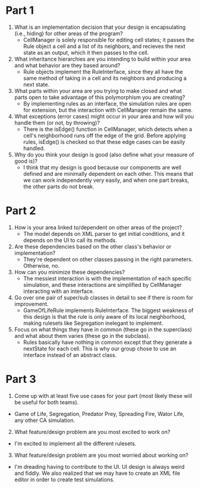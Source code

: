 Part 1
===
1. What is an implementation decision that your design is encapsulating (i.e., hiding) for other areas of the program?
    - CellManager is solely responsible for editing cell states; it passes the Rule object a cell and a list of its neighbors, and recieves
    the next state as an output, which it then passes to the cell.
2. What inheritance hierarchies are you intending to build within your area and what behavior are they based around?
    - Rule objects implement the RuleInterface, since they all have the same method of taking in a cell and its neighbors
    and producing a next state. 
3. What parts within your area are you trying to make closed and what parts open to take advantage of this polymorphism you are creating?
    - By implementing rules as an interface, the simulation rules are open for extension, but the interaction with
    CellManager remain the same.
4. What exceptions (error cases) might occur in your area and how will you handle them (or not, by throwing)?
    - There is the isEdge() function in CellManager, which detects when a cell's neighborhood runs off
    the edge of the grid. Before applying rules, isEdge() is checked so that these edge cases can be
    easily handled. 
5. Why do you think your design is good (also define what your measure of good is)?
    - I think that my design is good because our components are well defined and are minimally dependent on each other.
    This means that we can work independently very easily, and when one part breaks, the other parts do not break. 

Part 2
===
1. How is your area linked to/dependent on other areas of the project?
    - The model depends on XML parser to get initial conditions, and it depends on the UI to call its methods. 
2. Are these dependencies based on the other class's behavior or implementation?
    - They're dependent on other classes passing in the right parameters. Otherwise, no. 
3. How can you minimize these dependencies?
    - The messiest interaction is with the implementation of each specific simulation, and these interactions 
    are simplified by CellManager interacting with an interface. 
4. Go over one pair of super/sub classes in detail to see if there is room for improvement. 
    - GameOfLifeRule implements RuleInterface. The biggest weakness of this design is that the rule is only aware of 
    its local neighborhood, making rulesets like Segregation inelegant to implement. 
5. Focus on what things they have in common (these go in the superclass) and what about them varies (these go in the subclass).
    - Rules basically have nothing in common except that they generate a nextState for each cell. 
    This is why our group chose to use an interface instead of an abstract class. 

Part 3
===
1. Come up with at least five use cases for your part (most likely these will be useful for both teams).
- Game of Life, Segregation, Predator Prey, Spreading Fire, Wator Life, any other CA simulation. 
2. What feature/design problem are you most excited to work on?
- I'm excited to implement all the different rulesets. 
3. What feature/design problem are you most worried about working on?
- I'm dreading having to contribute to the UI. UI design is always weird and fiddly. We also
realized that we may have to create an XML file editor in order to create test simulations. 
